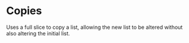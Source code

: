 # Copies

Uses a full slice to copy a list, allowing the new list to be altered without
also altering the initial list.
